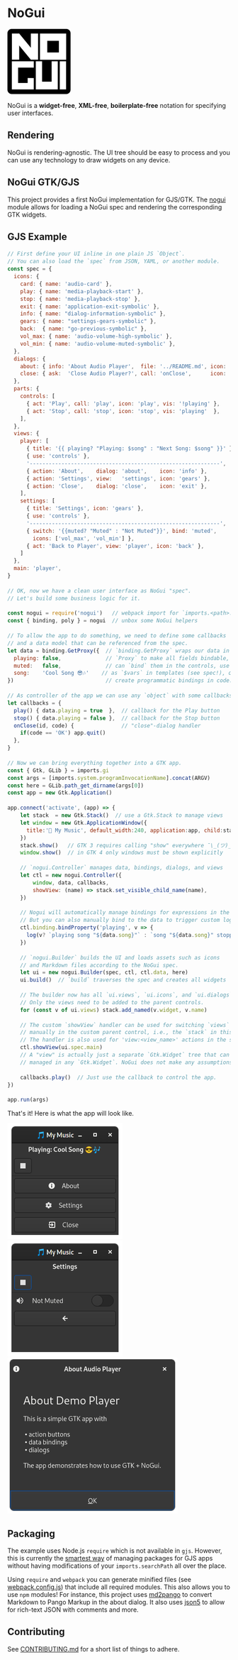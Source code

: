 # NoGui

![NoGui](nogui.svg)

NoGui is a **widget-free**, **XML-free**, **boilerplate-free**
notation for specifying user interfaces.

## Rendering
NoGui is rendering-agnostic. The UI tree should be easy to process
and you can use any technology to draw widgets on any device.

## NoGui GTK/GJS
This project provides a first NoGui implementation for GJS/GTK.
The [nogui](src/nogui.js) module allows for loading a NoGui spec
and rendering the corresponding GTK widgets.

## GJS Example

```js
// First define your UI inline in one plain JS `Object`.
// You can also load the `spec` from JSON, YAML, or another module.
const spec = {
  icons: {                                                                // define all icons used by the app
    card: { name: 'audio-card' },                                         // this example uses the standard
    play: { name: 'media-playback-start' },                               // GTK themed icons by their name
    stop: { name: 'media-playback-stop' },
    exit: { name: 'application-exit-symbolic' },
    info: { name: "dialog-information-symbolic" },
    gears: { name: "settings-gears-symbolic" },
    back:  { name: "go-previous-symbolic" },
    vol_max: { name: 'audio-volume-high-symbolic' },
    vol_min: { name: 'audio-volume-muted-symbolic' },
  },
  dialogs: {                                                              // simple text-based `dialogs`
    about: { info: 'About Audio Player',  file: '../README.md', icon: 'info' },  // with text in separate file
    close: { ask:  'Close Audio Player?', call: 'onClose',      icon: 'exit' },  // or inline
  },
  parts: {                                                                // `parts` are reusable components
    controls: [
      { act: 'Play', call: 'play', icon: 'play', vis: '!playing' },       // `act` is a small unlabeled action
      { act: 'Stop', call: 'stop', icon: 'stop', vis: 'playing'  },       // button with callbacks, icons, and
    ],                                                                    // the `act` text as tooltip
  },
  views: {                                                                // apps can have multiple views
    player: [
      { title: '{{ playing? "Playing: $song" : "Next Song: $song" }}' },  // use nogui expressions for dynamic text
      { use: 'controls' },                                                // just `use` the `parts` anywhere
      '------------------------------------------------------------',     // easy-peasy separators
      { action: 'About',    dialog: 'about',    icon: 'info' },           // `action` is a labelled button
      { action: 'Settings', view:   'settings', icon: 'gears' },          // actions and acts can also
      { action: 'Close',    dialog: 'close',    icon: 'exit' },           // show dialogs and switch views
    ],
    settings: [
      { title: 'Settings', icon: 'gears' },
      { use: 'controls' },                                                // just `use` the `parts` again
      '------------------------------------------------------------',
      { switch: '{{muted? "Muted" : "Not Muted"}}', bind: 'muted',        // controls can `bind` to the data
        icons: ['vol_max', 'vol_min'] },
      { act: 'Back to Player', view: 'player', icon: 'back' },            // basic view navigation with acts
    ]
  },
  main: 'player',                                                         // tell the app where to start
}

// OK, now we have a clean user interface as NoGui "spec".
// Let's build some business logic for it.

const nogui = require('nogui')   // webpack import for `imports.<path>.nogui`
const { binding, poly } = nogui  // unbox some NoGui helpers

// To allow the app to do something, we need to define some callbacks
// and a data model that can be referenced from the spec.
let data = binding.GetProxy({  // `binding.GetProxy` wraps our data in a
  playing: false,              // `Proxy` to make all fields bindable, so we
  muted:   false,              // can `bind` them in the controls, use them
  song:    'Cool Song 😎🎶'    // as `$vars` in templates (see spec!), or
})                             // create programmatic bindings in code.

// As controller of the app we can use any `object` with some callbacks.
let callbacks = {
  play() { data.playing = true  },  // callback for the Play button
  stop() { data.playing = false },  // callback for the Stop button
  onClose(id, code) {               // "close"-dialog handler
    if(code == 'OK') app.quit()
  },
}

// Now we can bring everything together into a GTK app.
const { Gtk, GLib } = imports.gi
const args = [imports.system.programInvocationName].concat(ARGV)
const here = GLib.path_get_dirname(args[0])
const app = new Gtk.Application()

app.connect('activate', (app) => {
    let stack  = new Gtk.Stack()  // use a Gtk.Stack to manage views
    let window = new Gtk.ApplicationWindow({
      title:'🎵 My Music', default_width:240, application:app, child:stack,
    })
    stack.show()   // GTK 3 requires calling "show" everywhere ¯\_(ツ)_/¯
    window.show()  // in GTK 4 only windows must be shown explicitly

    // `nogui.Controller` manages data, bindings, dialogs, and views
    let ctl = new nogui.Controller({
        window, data, callbacks,
        showView: (name) => stack.set_visible_child_name(name),
    })

    // Nogui will automatically manage bindings for expressions in the spec.
    // But you can also manually bind to the data to trigger custom logic.
    ctl.binding.bindProperty('playing', v => {
      log(v? `playing song "${data.song}"` : `song "${data.song}" stopped`)
    })

    // `nogui.Builder` builds the UI and loads assets such as icons
    // and Markdown files according to the NoGui spec.
    let ui = new nogui.Builder(spec, ctl, ctl.data, here)
    ui.build()  // `build` traverses the spec and creates all widgets

    // The builder now has all `ui.views`, `ui.icons`, and `ui.dialogs`.
    // Only the views need to be added to the parent controls.
    for (const v of ui.views) stack.add_named(v.widget, v.name)

    // The custom `showView` handler can be used for switching `views`
    // manually in the custom parent control, i.e., the `stack` in this case.
    // The handler is also used for 'view:<view_name>' actions in the spec.s
    ctl.showView(ui.spec.main)
    // A "view" is actually just a separate `Gtk.Widget` tree that can be
    // managed in any `Gtk.Widget`. NoGui does not make any assumptions here.

    callbacks.play()  // Just use the callback to control the app.
})

app.run(args)
```

That's it! Here is what the app will look like.

![Player Main](img/demo-main.png) ![Player Settings](img/demo-settings.png) ![Player Dialog](img/demo-dialog.png)

## Packaging

The example uses Node.js `require` which is not available in `gjs`.
However, this is currently the [smartest way](https://stackoverflow.com/questions/38537256/how-can-i-include-files-with-gjs-gnome-javascript) of managing packages
for GJS apps without having modifications of your `imports.searchPath`
all over the place.

Using `require` and `webpack` you can generate minified files (see [webpack.config.js](webpack.config.js))
that include all required modules. This also allows you to use `npm` modules!
For instance, this project uses [md2pango](https://github.com/ubunatic/md2pango) to convert
Markdown to Pango Markup in the about dialog.
It also uses [json5](https://github.com/json5/json5) to allow for rich-text JSON with comments and more.


## Contributing
See [CONTRIBUTING.md](CONTRIBUTING.md) for a short list of things to adhere.
